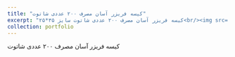 ```yaml
---
title: "کیسه فریزر آسان مصرف ۲۰۰ عددی شاتوت"
excerpt: "کیسه فریزر آسان مصرف ۲۰۰ عددی شاتوت سایز ۳۵*۲۵<br/><img src='/images/P2.jpg'>"
collection: portfolio
---
```


کیسه فریزر آسان مصرف ۲۰۰ عددی شاتوت
